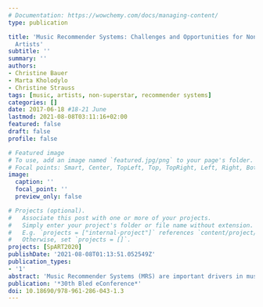 ```yaml
---
# Documentation: https://wowchemy.com/docs/managing-content/
type: publication

title: 'Music Recommender Systems: Challenges and Opportunities for Non-Superstar
  Artists'
subtitle: ''
summary: ''
authors:
- Christine Bauer
- Marta Kholodylo
- Christine Strauss
tags: [music, artists, non-superstar, recommender systems]
categories: []
date: 2017-06-18 #18-21 June
lastmod: 2021-08-08T03:11:16+02:00
featured: false
draft: false
profile: false

# Featured image
# To use, add an image named `featured.jpg/png` to your page's folder.
# Focal points: Smart, Center, TopLeft, Top, TopRight, Left, Right, BottomLeft, Bottom, BottomRight.
image:
  caption: ''
  focal_point: ''
  preview_only: false

# Projects (optional).
#   Associate this post with one or more of your projects.
#   Simply enter your project's folder or file name without extension.
#   E.g. `projects = ["internal-project"]` references `content/project/deep-learning/index.md`.
#   Otherwise, set `projects = []`.
projects: [SpART2020]
publishDate: '2021-08-08T01:13:51.052549Z'
publication_types:
- '1'
abstract: 'Music Recommender Systems (MRS) are important drivers in music industry and are widely adopted by music platforms. Other than most MRS research exploring MRS from a technical or from a consumers’ perspective, this work focuses on the impact, value generation, challenges and opportunities for those, who contribute the core value, i.e. the artists. We outline the non-superstar artist’s perspective on MRS, and explore the question if and how non-superstar artists may benefit from MRS to foster their professional advancement. Thereby, we explain several techniques how MRS generate recommendations and discuss their impact on non-superstar artists.'
publication: '*30th Bled eConference*'
doi: 10.18690/978-961-286-043-1.3
---
```

